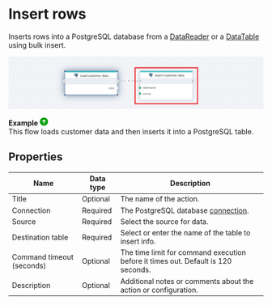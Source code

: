 # Insert rows

Inserts rows into a PostgreSQL database from a [DataReader](https://learn.microsoft.com/en-us/dotnet/api/system.data.idatareader) or a [DataTable](https://learn.microsoft.com/en-us/dotnet/api/system.data.datatable) using bulk insert.

![img](../../../../images/flow/postgresql-insert-data.png)

**Example** ![img](../../../../images/strz.jpg)  
This flow loads customer data and then inserts it into a PostgreSQL table.

## Properties

| Name         | Data type       | Description                                       |
|--------------|-----------------|---------------------------------------------------|
|  Title | Optional | The name of the action. |
| Connection | Required   | The PostgreSQL database [connection](postgresql-connection.md). |
| Source  | Required   |Select the source for data. |
| Destination table   | Required   | Select or enter the name of the table to insert info. |
| Command timeout (seconds) | Optional       | The time limit for command execution before it times out. Default is 120 seconds.  |
| Description | Optional        | Additional notes or comments about the action or configuration.      |
